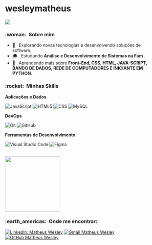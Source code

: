 # wesleymatheus

![](https://komarev.com/ghpvc/?username=VanessaSwerts&color=006bed)

<h3> :woman: &nbsp;Sobre mim </h3>

- 🤔 &nbsp; Explorando novas tecnologias e desenvolvendo soluções de software.
- 🎓 &nbsp; Estudando **Análise e Desenvolvimento de Sistemas na Fam**  <a href="[Fam]([https://famonline.instructure.com/])"></a>.
- 🌱 &nbsp; Aprendendo mais sobre **Front-End, CSS, HTML, JAVA-SCRIPT, BANDO DE DADOS, REDE DE COMPUTADORES E INICIANTE EM PYTHON**.

<h3> :rocket: &nbsp;Minhas Skills </h3>

**Aplicações e Dados**

  ![JavaScript](https://img.shields.io/badge/-JavaScript-333333?style=flat&logo=javascript)
  ![HTML5](https://img.shields.io/badge/-HTML5-333333?style=flat&logo=HTML5)
  ![CSS](https://img.shields.io/badge/-CSS-333333?style=flat&logo=CSS3&logoColor=1572B6)
  ![MySQL](https://img.shields.io/badge/-MySQL-333333?style=flat&logo=mysql)

**DevOps**

  ![Git](https://img.shields.io/badge/-Git-333333?style=flat&logo=git)
  ![GitHub](https://img.shields.io/badge/-GitHub-333333?style=flat&logo=github)

**Ferramentas de Desenvolvimento**

  ![Visual Studio Code](https://img.shields.io/badge/-Visual%20Studio%20Code-333333?style=flat&logo=visual-studio-code&logoColor=007ACC)
  ![Figma](https://img.shields.io/badge/-Figma-333333?style=flat&logo=figma&logoColor=007ACC)

<br/>

<a href="(https://github.com/DevMatheusWesley)">
  <img height="180em" src="https://github-readme-stats.vercel.app/api?username=DevMatheusWesley&theme=dracula&show_icons=true" />
</a>

<br/>

<h3> :earth_americas: &nbsp;Onde me encontrar: </h3> 

[![Linkedin: Matheus Wesley](https://img.shields.io/badge/-MatheusWesley-blue?style=flat-square&logo=Linkedin&logoColor=white&link=https://www.linkedin.com/in/matheus-wesley-2b9014219/)](https://www.linkedin.com/in/matheus-wesley-2b9014219/)
[![Gmail Matheus Wesley ](https://img.shields.io/badge/-Gmail-006bed?style=flat-square&logo=Gmail&logoColor=white&link=mailto:contato.matheuswesley@gmail.com)](contato.matheuswesley@gmail.com)
[![GitHub Matheus Wesley]( https://img.shields.io/github/followers/DevMatheusWesley?label=follow&style=social)](https://github.com/DevMatheusWesley)
